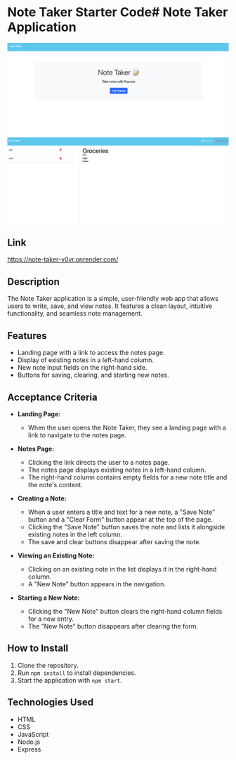 # Note Taker Starter Code# Note Taker Application
![NT-1](./assets/images/NT-1.png)
![NT-2](./assets/images/NT-2.png)

## Link
https://note-taker-v0vr.onrender.com/

## Description
The Note Taker application is a simple, user-friendly web app that allows users to write, save, and view notes. It features a clean layout, intuitive functionality, and seamless note management.

## Features
- Landing page with a link to access the notes page.
- Display of existing notes in a left-hand column.
- New note input fields on the right-hand side.
- Buttons for saving, clearing, and starting new notes.

## Acceptance Criteria

- **Landing Page:**
  - When the user opens the Note Taker, they see a landing page with a link to navigate to the notes page.

- **Notes Page:**
  - Clicking the link directs the user to a notes page.
  - The notes page displays existing notes in a left-hand column.
  - The right-hand column contains empty fields for a new note title and the note's content.

- **Creating a Note:**
  - When a user enters a title and text for a new note, a "Save Note" button and a "Clear Form" button appear at the top of the page.
  - Clicking the "Save Note" button saves the note and lists it alongside existing notes in the left column.
  - The save and clear buttons disappear after saving the note.

- **Viewing an Existing Note:**
  - Clicking on an existing note in the list displays it in the right-hand column.
  - A "New Note" button appears in the navigation.

- **Starting a New Note:**
  - Clicking the "New Note" button clears the right-hand column fields for a new entry.
  - The "New Note" button disappears after clearing the form.

## How to Install
1. Clone the repository.
2. Run `npm install` to install dependencies.
3. Start the application with `npm start`.

## Technologies Used
- HTML
- CSS
- JavaScript
- Node.js
- Express
